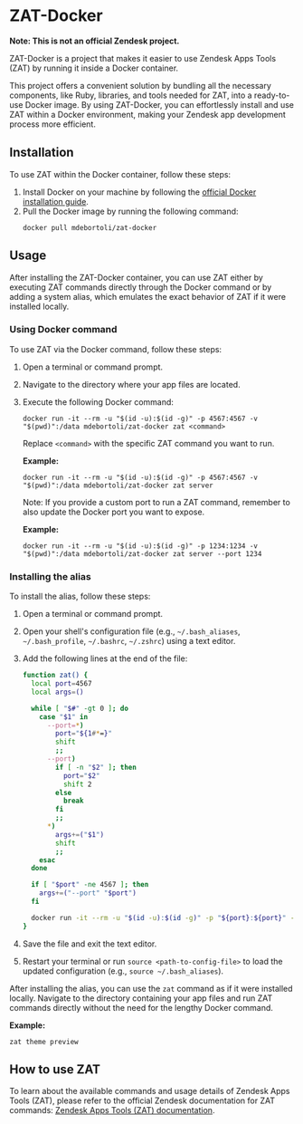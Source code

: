 # ZAT-Docker

**Note: This is not an official Zendesk project.**

ZAT-Docker is a project that makes it easier to use Zendesk Apps Tools (ZAT) by running it inside a Docker container.

This project offers a convenient solution by bundling all the necessary components, like Ruby, libraries, and tools needed for ZAT, into a ready-to-use Docker image. By using ZAT-Docker, you can effortlessly install and use ZAT within a Docker environment, making your Zendesk app development process more efficient.

## Installation

To use ZAT within the Docker container, follow these steps:

1. Install Docker on your machine by following the [official Docker installation guide](https://docs.docker.com/get-docker/).
2. Pull the Docker image by running the following command:
   ```
   docker pull mdebortoli/zat-docker
   ```

## Usage

After installing the ZAT-Docker container, you can use ZAT either by executing ZAT commands directly through the Docker command or by adding a system alias, which emulates the exact behavior of ZAT if it were installed locally.

### Using Docker command

To use ZAT via the Docker command, follow these steps:

1. Open a terminal or command prompt.
2. Navigate to the directory where your app files are located.
3. Execute the following Docker command:

   ```
   docker run -it --rm -u "$(id -u):$(id -g)" -p 4567:4567 -v "$(pwd)":/data mdebortoli/zat-docker zat <command>
   ```

   Replace `<command>` with the specific ZAT command you want to run.

   **Example:**

   ```
   docker run -it --rm -u "$(id -u):$(id -g)" -p 4567:4567 -v "$(pwd)":/data mdebortoli/zat-docker zat server
   ```

   Note: If you provide a custom port to run a ZAT command, remember to also update the Docker port you want to expose.

   **Example:**

   ```
   docker run -it --rm -u "$(id -u):$(id -g)" -p 1234:1234 -v "$(pwd)":/data mdebortoli/zat-docker zat server --port 1234
   ```

### Installing the alias

To install the alias, follow these steps:

1. Open a terminal or command prompt.
2. Open your shell's configuration file (e.g., `~/.bash_aliases`, `~/.bash_profile`, `~/.bashrc`, `~/.zshrc`) using a text editor.
3. Add the following lines at the end of the file:

   ```bash
   function zat() {
     local port=4567
     local args=()

     while [ "$#" -gt 0 ]; do
       case "$1" in
         --port=*)
           port="${1#*=}"
           shift
           ;;
         --port)
           if [ -n "$2" ]; then
             port="$2"
             shift 2
           else
             break
           fi
           ;;
         *)
           args+=("$1")
           shift
           ;;
       esac
     done

     if [ "$port" -ne 4567 ]; then
       args+=("--port" "$port")
     fi

     docker run -it --rm -u "$(id -u):$(id -g)" -p "${port}:${port}" -v "$(pwd)":/data mdebortoli/zat-docker zat "${args[@]}"
   }
   ```

4. Save the file and exit the text editor.
5. Restart your terminal or run `source <path-to-config-file>` to load the updated configuration (e.g., `source ~/.bash_aliases`).

After installing the alias, you can use the `zat` command as if it were installed locally. Navigate to the directory containing your app files and run ZAT commands directly without the need for the lengthy Docker command.

**Example:**

```
zat theme preview
```

## How to use ZAT

To learn about the available commands and usage details of Zendesk Apps Tools (ZAT), please refer to the official Zendesk documentation for ZAT commands: [Zendesk Apps Tools (ZAT) documentation](https://developer.zendesk.com/documentation/apps/zendesk-app-tools-zat/zat-commands/).
